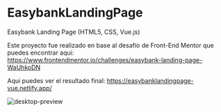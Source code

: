 # EasybankLandingPage
Easybank Landing Page (HTML5, CSS, Vue.js)

Este proyecto fue realizado en base al desafío de Front-End Mentor que puedes encontrar aqui:
https://www.frontendmentor.io/challenges/easybank-landing-page-WaUhkoDN

Aqui puedes ver el resultado final:
https://easybanklandingpage-vue.netlify.app/

![desktop-preview](https://github.com/VickyAzola/EasybankLandingPage/assets/116470398/13d93984-4c28-42c6-a85f-5183614efefd)
